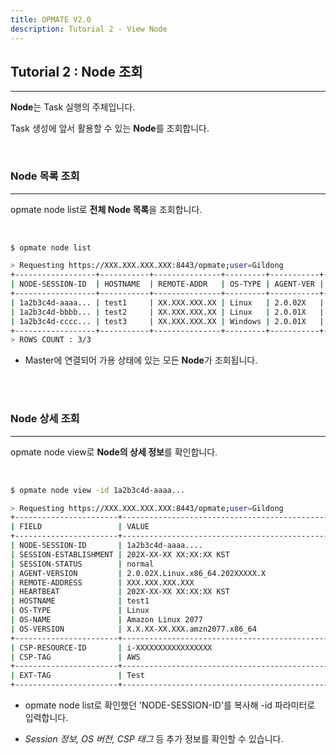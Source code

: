 ```yaml
---
title: OPMATE V2.0
description: Tutorial 2 - View Node
---
```


## Tutorial 2 : Node 조회
- - -

**Node**는 Task 실행의 주체입니다.

Task 생성에 앞서 활용할 수 있는 **Node**를 조회합니다.


<br>

### Node 목록 조회
- - -

<div><inline>opmate node list</inline>로 <b>전체 Node 목록</b>을 조회합니다.</div>

<br>

```bash

$ opmate node list

> Requesting https://XXX.XXX.XXX.XXX:8443/opmate;user=Gildong
+------------------+-----------+---------------+---------+-----------+-------------------------+
| NODE-SESSION-ID  | HOSTNAME  | REMOTE-ADDR   | OS-TYPE | AGENT-VER | HEARTBEAT               |
+------------------+-----------+---------------+---------+-----------+-------------------------+
| 1a2b3c4d-aaaa... | test1     | XX.XXX.XXX.XX | Linux   | 2.0.02X   | 202X-XX-XX XX:XX:XX KST |
| 1a2b3c4d-bbbb... | test2     | XX.XXX.XXX.XX | Linux   | 2.0.01X   | 202X-XX-XX XX:XX:XX KST |
| 1a2b3c4d-cccc... | test3     | XX.XXX.XXX.XX | Windows | 2.0.01X   | 202X-XX-XX XX:XX:XX KST |
+------------------+-----------+---------------+---------+-----------+-------------------------+
> ROWS COUNT : 3/3

```

- Master에 연결되어 가용 상태에 있는 모든 **Node**가 조회됩니다.

<br><br>

### Node 상세 조회
- - -

<div><inline>opmate node view</inline>로 <b>Node의 상세 정보</b>를 확인합니다.</div>

<br>

```bash

$ opmate node view -id 1a2b3c4d-aaaa...

> Requesting https://XXX.XXX.XXX.XXX:8443/opmate;user=Gildong
+-----------------------+----------------------------------------------------------------------+
| FIELD                 | VALUE                                                                |
+-----------------------+----------------------------------------------------------------------+
| NODE-SESSION-ID       | 1a2b3c4d-aaaa....                                                    |
| SESSION-ESTABLISHMENT | 202X-XX-XX XX:XX:XX KST                                              |
| SESSION-STATUS        | normal                                                               |
| AGENT-VERSION         | 2.0.02X.Linux.x86_64.202XXXXX.X                                      |
| REMOTE-ADDRESS        | XXX.XXX.XXX.XXX                                                      |
| HEARTBEAT             | 202X-XX-XX XX:XX:XX KST                                              |
| HOSTNAME              | test1                                                                |
| OS-TYPE               | Linux                                                                |
| OS-NAME               | Amazon Linux 2077                                                    |
| OS-VERSION            | X.X.XX-XX.XXX.amzn2077.x86_64                                        |
+-----------------------+----------------------------------------------------------------------+
| CSP-RESOURCE-ID       | i-XXXXXXXXXXXXXXXXX                                                  |
| CSP-TAG               | AWS                                                                  |
+-----------------------+----------------------------------------------------------------------+
| EXT-TAG               | Test                                                                 |
+-----------------------+----------------------------------------------------------------------+


```

- <div><inline>opmate node list</inline>로 확인했던 'NODE-SESSION-ID'를 복사해 <inline>-id</inline> 파라미터로 입력합니다.<div>



- _Session 정보, OS 버전, CSP 태그_ 등 추가 정보를 확인할 수 있습니다.